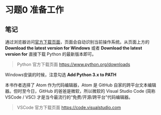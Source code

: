 # 习题0 准备工作

## 笔记

通过浏览器访问[官方下载页面](https://www.python.org/downloads)，页面会自动识别当前操作系统。从页面上方的 **Download the latest version for Windows** 或者 **Download the latest version for** 直接下载 Python 的最新版本即可。

> Python 官方下载页面
> <https://www.python.org/downloads>

Windows安装的时候，注意勾选 **Add Python 3.x to PATH**

本书作者选择了 Atom 作为代码编辑器，Atom 是 GitHub 自家的跨平台文本编辑器。但时至今日，GitHub 的爸爸是微软，所以微软的 Visual Studio Code (简称 VSCode / VSC) 才是当今最流行的“免费/开源/跨平台”代码编辑器。

> VSCode 官方下载页面
> <https://code.visualstudio.com>
